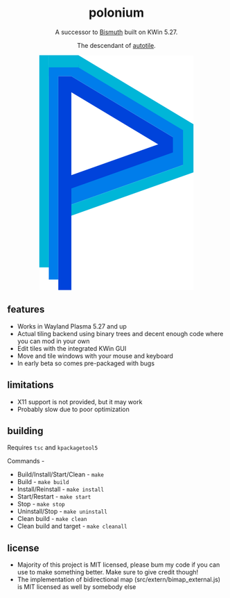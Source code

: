 <div align="center">

# polonium
A successor to [Bismuth](https://github.com/Bismuth-Forge/bismuth) built on KWin 5.27.

The descendant of [autotile](https://github.com/zeroxoneafour/kwin-autotile).

![hot icon](res/logo.svg)

</div>

## features
* Works in Wayland Plasma 5.27 and up
* Actual tiling backend using binary trees and decent enough code where you can mod in your own
* Edit tiles with the integrated KWin GUI
* Move and tile windows with your mouse and keyboard
* In early beta so comes pre-packaged with bugs

## limitations
* X11 support is not provided, but it may work
* Probably slow due to poor optimization

## building
Requires `tsc` and `kpackagetool5`

Commands -
* Build/Install/Start/Clean - `make`
* Build - `make build`
* Install/Reinstall - `make install`
* Start/Restart - `make start`
* Stop - `make stop`
* Uninstall/Stop - `make uninstall`
* Clean build - `make clean`
* Clean build and target - `make cleanall`

## license
* Majority of this project is MIT licensed, please bum my code if you can use to make something better. Make sure to give credit though!
* The implementation of bidirectional map (src/extern/bimap_external.js) is MIT licensed as well by somebody else
